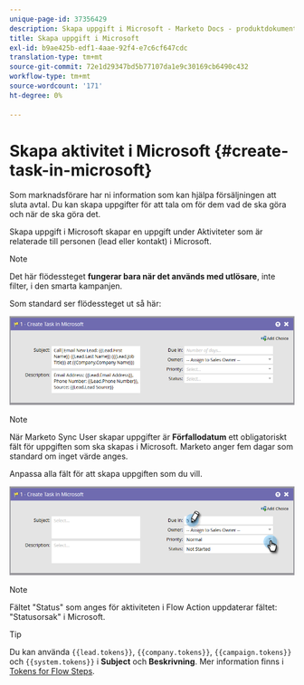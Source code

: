 ```yaml
---
unique-page-id: 37356429
description: Skapa uppgift i Microsoft - Marketo Docs - produktdokumentation
title: Skapa uppgift i Microsoft
exl-id: b9ae425b-edf1-4aae-92f4-e7c6cf647cdc
translation-type: tm+mt
source-git-commit: 72e1d29347bd5b77107da1e9c30169cb6490c432
workflow-type: tm+mt
source-wordcount: '171'
ht-degree: 0%

---
```


# Skapa aktivitet i Microsoft {#create-task-in-microsoft}

Som marknadsförare har ni information som kan hjälpa försäljningen att sluta avtal. Du kan skapa uppgifter för att tala om för dem vad de ska göra och när de ska göra det.

Skapa uppgift i Microsoft skapar en uppgift under Aktiviteter som är relaterade till personen (lead eller kontakt) i Microsoft.

>[!NOTE]
>
>Det här flödessteget **fungerar bara när det används med utlösare**, inte filter, i den smarta kampanjen.

Som standard ser flödessteget ut så här:

![](assets/msd1.png)

>[!NOTE]
>
>När Marketo Sync User skapar uppgifter är **Förfallodatum** ett obligatoriskt fält för uppgiften som ska skapas i Microsoft. Marketo anger fem dagar som standard om inget värde anges.

Anpassa alla fält för att skapa uppgiften som du vill.

![](assets/msd2.png)

>[!NOTE]
>
>Fältet &quot;Status&quot; som anges för aktiviteten i Flow Action uppdaterar fältet: &quot;Statusorsak&quot; i Microsoft.

>[!TIP]
>
>Du kan använda `{{lead.tokens}}`, `{{company.tokens}}`, `{{campaign.tokens}}` och `{{system.tokens}}` i **Subject** och **Beskrivning**. Mer information finns i [Tokens for Flow Steps](/help/marketo/product-docs/core-marketo-concepts/smart-campaigns/flow-actions/use-tokens-in-flow-steps.md).

